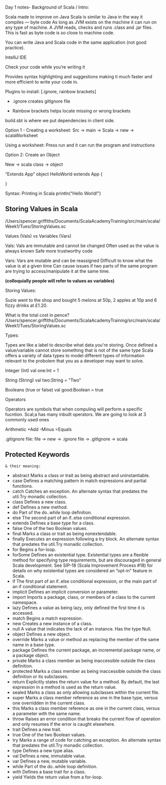 Day 1 notes-
Background of Scala / Intro:

Scala made to improve on Java
Scala is similar to Java in the way it compiles — byte code
As long as JVM exists on the machine it can run on any type of machine.
A JVM reads, checks and runs .class and .jar files. This is fast as byte code is so close to machine code.

You can write Java and Scala code in the same application (not good practice).

IntelliJ
IDE

Check your code while you’re writing it

Provides syntax highlighting and suggestions making ti much faster and more efficient to write your code in.

Plugins to install:
[.ignore, rainbow brackets]

- .ignore
  creates gitIgnore file

- Rainbow brackets
  helps locate missing or wrong brackets



build.sbt is where we put dependencies in client side.


Option 1 - Creating a worksheet:
Src -> main -> Scala -> new -> scalaWorksheet

Using a worksheet:
Press run and it can run the program and instructions


Option 2:  Create an Object

New -> scala class -> object

“Extends App”
object HelloWorld extends App {

}

Syntax:
Printing in Scala
println(“Hello World!”) 

## Storing Values in Scala 

/Users/spencer.griffiths/Documents/ScalaAcademyTraining/src/main/scala/Week1/Tues/StoringValues.sc

Values (Vals) vs Variables (Vars)

Vals:
Vals are immutable and cannot be changed
Often used as the value is always known
Safe more trustworthy code

Vars:
Vars are mutable and can be reassigned
Difficult to know what the value is at a given time
Can cause issues if two parts of the same program are trying to access/manipulate it at the same time. 

**(colloquially people will refer to values as variables)**

Storing Values: 

Suzie went to the shop and bought 5 melons at 50p, 2 apples at 10p and 6 fizzy drinks at £1.20. 

What is the total cost in pence?
/Users/spencer.griffiths/Documents/ScalaAcademyTraining/src/main/scala/Week1/Tues/StoringValues.sc

Types: 

Types are like a label to describe what data you're storing. 
Once defined a value/variable cannot store something that is not of the same type 
Scala offers a variety of data types to model different types of information relevant to the probolem that you as a developer may want to solve. 

Integer (Int)
val one:Int = 1

String (String)
val two:String = "Two"

Booleans (true or false)
val good:Boolean = true


Operators

Operators are symbols that when compuling will perform a specific fucntion. 
Scal;a has many inbuilt operators. We are going to look at 3 commonly used ones

Arithmetic 
+Add
-Minus
=Equals

.gitignore file:
file -> new -> .ignore file -> .gitIgnore -> scala



## Protected Keywords
    & their meaning:

- abstract
Marks a class or trait as being abstract and uninstantiable.
- case
Defines a matching pattern in match expressions and partial functions.
- catch
Catches an exception. An alternate syntax that predates the util.Try monadic collection.
- class
Defines a new class.
- def
Defines a new method.
- do
Part of the do..while loop definition.
- else
The second part of an if..else conditional expression.
- extends
Defines a base type for a class.
- false
One of the two Boolean values.
- final
Marks a class or trait as being nonextendable.
- finally
Executes an expression following a try block. An alternate syntax that predates the util.Try monadic collection.
- for
Begins a for-loop.
- forSome
Defines an existential type. Existential types are a flexible method for specifying type requirements, but are discouraged in general Scala development. See SIP-18 (Scala Improvement Process #18) for details on why existential types are considered an “opt-in” feature in Scala.
- if
The first part of an if..else conditional expression, or the main part of an if conditional statement.
- implicit
Defines an implicit conversion or parameter.
- import
Imports a package, class, or members of a class to the current namespace.
- lazy
Defines a value as being lazy, only defined the first time it is accessed.
- match
Begins a match expression.
- new
Creates a new instance of a class.
- null
A value that indicates the lack of an instance. Has the type Null.
- object
Defines a new object.
- override
Marks a value or method as replacing the member of the same name in a base type.
- package
Defines the current package, an incremental package name, or a package object.
- private
Marks a class member as being inaccessible outside the class definition.
- protected
Marks a class member as being inaccessible outside the class definition or its subclasses.
- return
Explicitly states the return value for a method. By default, the last expression in a method is used as the return value.
- sealed
Marks a class as only allowing subclasses within the current file.
- super
Marks a class member reference as one in the base type, versus one overridden in the current class.
- this
Marks a class member reference as one in the current class, versus a parameter with the same name.
- throw
Raises an error condition that breaks the current flow of operation and only resumes if the error is caught elsewhere.
- trait
Defines a new trait.
- true
One of the two Boolean values.
- try
Marks a range of code for catching an exception. An alternate syntax that predates the util.Try monadic collection.
- type
Defines a new type alias.
- val
Defines a new, immutable value.
- var
Defines a new, mutable variable.
- while
Part of the do..while loop definition.
- with
Defines a base trait for a class.
- yield
Yields the return value from a for-loop.

